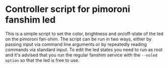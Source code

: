 # Controller script for pimoroni fanshim led

This is a simple script to set the color, brightness and on/off-state of the led on the pimoroni fan-shim. The script can be run in two ways, either by passing input via command line arguments or by repeatedly reading commands via standard input. To edit the led states you need to run as root and it's advised that you run the regular fanshim service with the `--noled option` so that the led is free to use.

